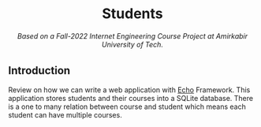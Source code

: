 <h1 align="center">Students</h1>
<h6 align="center">Based on a Fall-2022 Internet Engineering Course Project at Amirkabir University of Tech.</h6>

## Introduction

Review on how we can write a web application with [Echo](https://echo.labstack.com/) Framework.
This application stores students and their courses into a SQLite database. There is a one to many
relation between course and student which means each student can have multiple courses.
